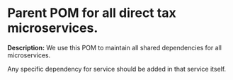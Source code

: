 # Parent POM for all direct tax microservices.

**Description:** We use this POM to maintain all shared dependencies for all microservices.

Any specific dependency for service should be added in that service itself.